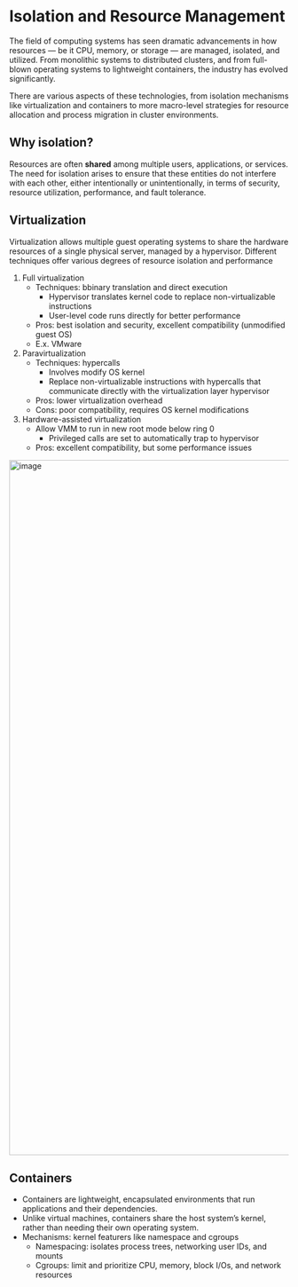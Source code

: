 # Isolation and Resource Management 
The field of computing systems has seen dramatic advancements in how resources — be it CPU, memory, or storage — are managed, isolated, and utilized. From monolithic systems to distributed clusters, and from full-blown operating systems to lightweight containers, the industry has evolved significantly.

There are various aspects of these technologies, from isolation mechanisms like virtualization and containers to more macro-level strategies for resource allocation and process migration in cluster environments.

## Why isolation? 
Resources are often **shared** among multiple users, applications, or services. The need for isolation arises to ensure that these entities do not interfere with each other, either intentionally or unintentionally, in terms of security, resource utilization, performance, and fault tolerance. 

## Virtualization 
Virtualization allows multiple guest operating systems to share the hardware resources of a single physical server, managed by a hypervisor. Different techniques offer various degrees of resource isolation and performance 
1. Full virtualization
     *  Techniques: bbinary translation and direct execution
         *  Hypervisor translates kernel code to replace non-virtualizable instructions
         *  User-level code runs directly for better performance
     *  Pros: best isolation and security, excellent compatibility (unmodified guest OS) 
     *  E.x. VMware
2. Paravirtualization
     *  Techniques: hypercalls 
         *  Involves modify OS kernel
         *  Replace non-virtualizable instructions with hypercalls that communicate directly with the virtualization layer hypervisor
     *  Pros: lower virtualization overhead
     *  Cons: poor compatibility, requires OS kernel modifications 
3. Hardware-assisted virtualization
     *  Allow VMM to run in new root mode below ring 0
         *  Privileged calls are set to automatically trap to hypervisor
     *  Pros: excellent compatibility, but some performance issues
   
<img width="1253" alt="image" src="https://github.com/lynnliu030/os-prelim/assets/39693493/6d23e632-1de2-4a13-8804-3b99c048875c">

## Containers 
* Containers are lightweight, encapsulated environments that run applications and their dependencies.
* Unlike virtual machines, containers share the host system’s kernel, rather than needing their own operating system.
* Mechanisms: kernel featurers like namespace and cgroups 
    *  Namespacing: isolates process trees, networking user IDs, and mounts
    *  Cgroups: limit and prioritize CPU, memory, block I/Os, and network resources  
